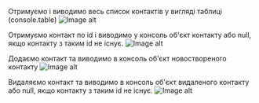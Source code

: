 
Отримуємо і виводимо весь список контактів у вигляді таблиці (console.table)
![Image alt](/Okayolha/goit-node-hw-01/blob/main/images/image_2023-07-01_19-31-07.png)

Отримуємо контакт по id і виводимо у консоль об'єкт контакту або null, якщо контакту з таким id не існує.
![Image alt](/Okayolha/goit-node-hw-01/blob/main/images/image_2023-07-01_19-34-55.png)

Додаємо контакт та виводимо в консоль об'єкт новоствореного контакту
![Image alt](/Okayolha/goit-node-hw-01/blob/main/images//image_2023-07-01_19-37-00.png)

Видаляємо контакт та виводимо в консоль об'єкт видаленого контакту або null, якщо контакту з таким id не існує.
![Image alt](/Okayolha/goit-node-hw-01/blob/main/images/image_2023-07-01_20-56-33.png)

